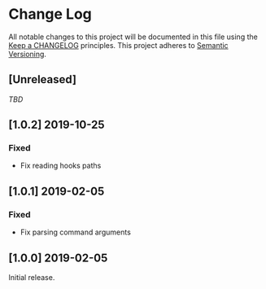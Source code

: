 # Change Log

All notable changes to this project will be documented in this file
using the [Keep a CHANGELOG](http://keepachangelog.com/) principles.
This project adheres to [Semantic Versioning](http://semver.org/).

<!--
Types of changes

Added - for new features.
Changed - for changes in existing functionality.
Deprecated - for soon-to-be removed features.
Removed - for now removed features.
Fixed - for any bug fixes.
Security - in case of vulnerabilities.
-->

## [Unreleased]

_TBD_

## [1.0.2] 2019-10-25

### Fixed

- Fix reading hooks paths

## [1.0.1] 2019-02-05

### Fixed

- Fix parsing command arguments

## [1.0.0] 2019-02-05

Initial release.
